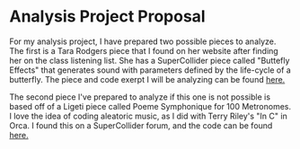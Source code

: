 # Analysis Project Proposal

For my analysis project, I have prepared two possible pieces to analyze. The first is a Tara Rodgers piece that I found on her website after finding her on the class listening list. She has a SuperCollider piece called "Buttefly Effects" that generates sound with parameters defined by the life-cycle of a butterfly. The piece and code exerpt I will be analyzing can be found [here.](https://www.analogtara.net/butterfly-effects/) 

The second piece I've prepared to analyze if this one is not possible is based off of a Ligeti piece called Poeme Symphonique for 100 Metronomes. I love the idea of coding aleatoric music, as I did with Terry Riley's "In C" in Orca. I found this on a SuperCollider forum, and the code can be found [here.](https://sccode.org/1-5ir)